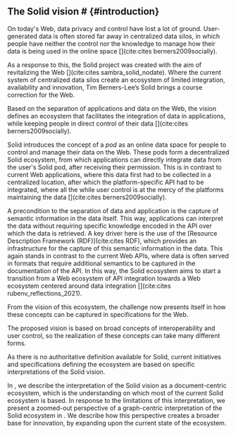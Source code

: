## The Solid vision # {#introduction}
<!-- problem: your data being everywhere, no control very limited interoperability -->
On today's Web,
data privacy and control have lost a lot of ground.
User-generated data is often stored far away in centralized data silos,
in which people have neither the control nor the knowledge to manage how their data is being used in the online space [](cite:cites berners2009socially).
<!-- Solid: a vision for a better Web -->
As a response to this, the Solid project was created with the aim of revitalizing the Web [](cite:cites sambra_solid_nodate).
Where the current system of centralized data silos create an ecosystem of limited integration, availability and innovation,
Tim Berners-Lee’s Solid brings a course correction for the Web.
<!-- ecosystem goal: control over data, interoperability over applications and data -->
Based on the separation of applications and data on the Web,
the vision defines an ecosystem that facilitates the integration of data in applications, while keeping people in direct control of their data [](cite:cites berners2009socially).

<!-- the Solid pod -->
Solid introduces the concept of a _pod_
as an online data space for people to control and manage their data on the Web.
These pods form a decentralized Solid ecosystem,
from which applications can directly integrate data from the user's Solid pod,
after receiving their permission.
This is in contrast to current Web applications, where
this data first had to be collected in a centralized location,
after which the platform-specific API had to be integrated,
where all the while user control is at the mercy of the platforms maintaining the data [](cite:cites berners2009socially). 

<!-- key for achieving requirement: capture semantics in the data -->
A precondition to the separation of data and application
is the capture of semantic information in the data itself.
This way, applications can interpret the data without 
requiring specific knowledge encoded in the API over which the data is retrieved. A key driver here is the use of the [Resource Description Framework (RDF)](cite:cites RDF), which provides an infrastructure for the capture of this semantic information in the data.
This again stands in contrast to the current Web APIs,
where data is often served in formats that require additional semantics to be captured in the documentation of the API.
In this way, the Solid ecosystem aims to start a transition
from a Web ecosystem of API integration towards
a Web ecosystem centered around data integration [](cite:cites rubenv_reflections_2021).

<!-- Now this vision has to be made a reality -->
From the vision of this ecosystem, 
the challenge now presents itself in how these concepts
can be captured in specifications for the Web.
<!-- The vision is room for many interpretations -->
The proposed vision is based on broad concepts of interoperability
and user control, so the realization of these concepts can take many different forms.
<!-- there is no authoritative definition -->
As there is no authoritative definition available for Solid,
current initiatives and specifications defining the ecosystem are based on specific interpretations of the Solid vision.

In [](#documentcentric), we describe the interpretation of the Solid vision as a document-centric ecosystem, which is the understanding on which most of the current Solid ecosystem is based.
In response to the limitations of this interpretation, 
we present a zoomed-out perspective of a graph-centric interpretation of the Solid ecosystem in [](#graphcentric).
We describe how this perspective creates a broader base for innovation,
by expanding upon the current state of the ecosystem.
